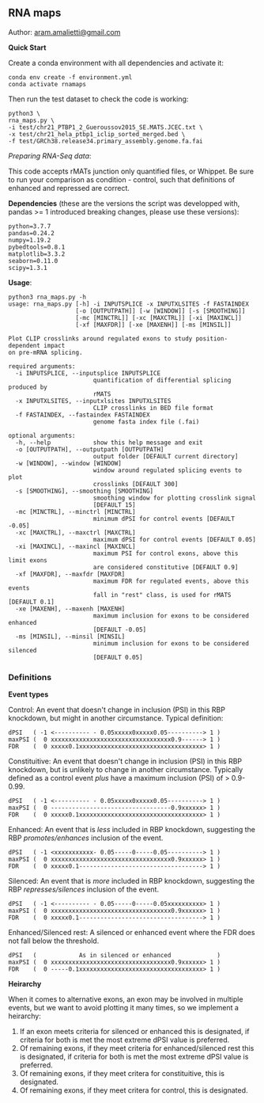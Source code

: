 ## RNA maps
Author: aram.amalietti@gmail.com

**Quick Start**

Create a conda environment with all dependencies and activate it:

```
conda env create -f environment.yml
conda activate rnamaps
```

Then run the test dataset to check the code is working:

```
python3 \
rna_maps.py \
-i test/chr21_PTBP1_2_Gueroussov2015_SE.MATS.JCEC.txt \
-x test/chr21_hela_ptbp1_iclip_sorted_merged.bed \
-f test/GRCh38.release34.primary_assembly.genome.fa.fai
```
*Preparing RNA-Seq data*:

This code accepts rMATs junction only quantified files, or Whippet.
Be sure to run your comparison as condition - control, such that definitions of enhanced and repressed are correct.


**Dependencies** (these are the versions the script was developped with, pandas >= 1 introduced breaking changes, please use these versions):
```
python=3.7.7  
pandas=0.24.2  
numpy=1.19.2  
pybedtools=0.8.1  
matplotlib=3.3.2
seaborn=0.11.0
scipy=1.3.1
```

**Usage**:  
```
python3 rna_maps.py -h                                                                                                                                                      
usage: rna_maps.py [-h] -i INPUTSPLICE -x INPUTXLSITES -f FASTAINDEX
                   [-o [OUTPUTPATH]] [-w [WINDOW]] [-s [SMOOTHING]]
                   [-mc [MINCTRL]] [-xc [MAXCTRL]] [-xi [MAXINCL]]
                   [-xf [MAXFDR]] [-xe [MAXENH]] [-ms [MINSIL]]

Plot CLIP crosslinks around regulated exons to study position-dependent impact
on pre-mRNA splicing.

required arguments:
  -i INPUTSPLICE, --inputsplice INPUTSPLICE
                        quantification of differential splicing produced by
                        rMATS
  -x INPUTXLSITES, --inputxlsites INPUTXLSITES
                        CLIP crosslinks in BED file format
  -f FASTAINDEX, --fastaindex FASTAINDEX
                        genome fasta index file (.fai)

optional arguments:
  -h, --help            show this help message and exit
  -o [OUTPUTPATH], --outputpath [OUTPUTPATH]
                        output folder [DEFAULT current directory]
  -w [WINDOW], --window [WINDOW]
                        window around regulated splicing events to plot
                        crosslinks [DEFAULT 300]
  -s [SMOOTHING], --smoothing [SMOOTHING]
                        smoothing window for plotting crosslink signal
                        [DEFAULT 15]
  -mc [MINCTRL], --minctrl [MINCTRL]
                        minimum dPSI for control events [DEFAULT -0.05]
  -xc [MAXCTRL], --maxctrl [MAXCTRL]
                        maximum dPSI for control events [DEFAULT 0.05]
  -xi [MAXINCL], --maxincl [MAXINCL]
                        maximum PSI for control exons, above this limit exons
                        are considered constitutive [DEFAULT 0.9]
  -xf [MAXFDR], --maxfdr [MAXFDR]
                        maximum FDR for regulated events, above this events
                        fall in "rest" class, is used for rMATS [DEFAULT 0.1]
  -xe [MAXENH], --maxenh [MAXENH]
                        maximum inclusion for exons to be considered enhanced
                        [DEFAULT -0.05]
  -ms [MINSIL], --minsil [MINSIL]
                        minimum inclusion for exons to be considered silenced
                        [DEFAULT 0.05] 
```

### Definitions

**Event types**

Control: An event that doesn't change in inclusion (PSI) in this RBP knockdown, but might in another circumstance. Typical definition:

```
dPSI   ( -1 <---------- - 0.05xxxxx0xxxxx0.05----------> 1 )
maxPSI (  0 xxxxxxxxxxxxxxxxxxxxxxxxxxxxxxxxxx0.9------> 1 )
FDR    (  0 xxxxx0.1xxxxxxxxxxxxxxxxxxxxxxxxxxxxxxxxxxx> 1 )
```

Constituitive: An event that doesn't change in inclusion (PSI) in this RBP knockdown, but is unlikely to change in another circumstance. Typically defined as a control event *plus* have a maximum inclusion (PSI) of > 0.9-0.99.

```
dPSI   ( -1 <---------- - 0.05xxxxx0xxxxx0.05----------> 1 )
maxPSI (  0 ----------------------------------0.9xxxxxx> 1 )
FDR    (  0 xxxxx0.1xxxxxxxxxxxxxxxxxxxxxxxxxxxxxxxxxxx> 1 )
```

Enhanced: An event that is *less* included in RBP knockdown, suggesting the RBP *promotes/enhances* inclusion of the event.

```
dPSI   ( -1 <xxxxxxxxxxx- 0.05-----0-----0.05----------> 1 )
maxPSI (  0 xxxxxxxxxxxxxxxxxxxxxxxxxxxxxxxxxx0.9xxxxxx> 1 )
FDR    (  0 xxxxx0.1-----------------------------------> 1 )
```

Silenced: An event that is *more* included in RBP knockdown, suggesting the RBP *represses/silences* inclusion of the event.

```
dPSI   ( -1 <---------- - 0.05-----0-----0.05xxxxxxxxxx> 1 )
maxPSI (  0 xxxxxxxxxxxxxxxxxxxxxxxxxxxxxxxxxx0.9xxxxxx> 1 )
FDR    (  0 xxxxx0.1-----------------------------------> 1 )
```

Enhanced/Silenced rest: A silenced or enhanced event where the FDR does not fall below the threshold.

```
dPSI   (            As in silenced or enhanced             )
maxPSI (  0 xxxxxxxxxxxxxxxxxxxxxxxxxxxxxxxxxx0.9xxxxxx> 1 )
FDR    (  0 -----0.1xxxxxxxxxxxxxxxxxxxxxxxxxxxxxxxxxxx> 1 )
```

**Heirarchy**

When it comes to alternative exons, an exon may be involved in multiple events, but we want to avoid plotting it many times, so we implement a heirarchy:

1. If an exon meets criteria for silenced or enhanced this is designated, if criteria for both is met the most extreme dPSI value is preferred.
2. Of remaining exons, if they meet criteria for enhanced/silenced rest this is designated, if criteria for both is met the most extreme dPSI value is preferred.
3. Of remaining exons, if they meet critera for constituitive, this is designated.
4. Of remaining exons, if they meet critera for control, this is designated.
